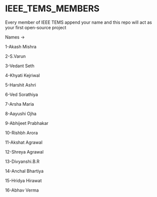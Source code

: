 # IEEE_TEMS_MEMBERS
Every member of IEEE TEMS append your name and this repo will act as your first open-source project

Names ->

1-Akash Mishra

2-S.Varun 

3-Vedant Seth

4-Khyati Kejriwal

5-Harshit Ashri

6-Ved Sorathiya

7-Arsha Maria

8-Aayushi Ojha

9-Abhijeet Prabhakar

10-Rishbh Arora

11-Akshat Agrawal

12-Shreya Agrawal

13-Divyanshi.B.R

14-Anchal Bhartiya

15-Hridya Hirawat

16-Abhav Verma
